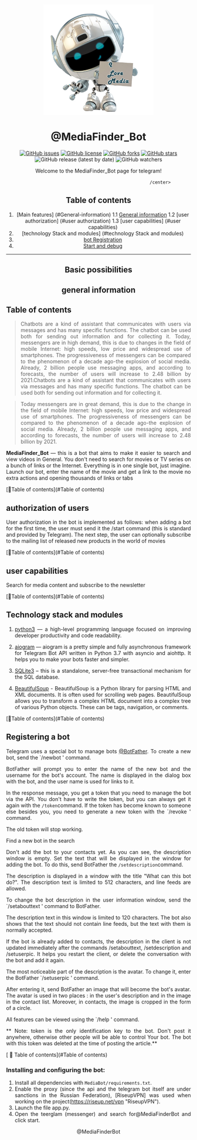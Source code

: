 

<center>

<p align="center"><img src="img/Bot1.jpg" width="300" height="300"></p>

# @MediaFinder_Bot

[![GitHub issues](https://img.shields.io/github/issues/Vip324/MediaBot)](https://github.com/Vip324/MediaBot/issues)
[![GitHub license](https://img.shields.io/github/license/Vip324/MediaBot)](https://github.com/Vip324/MediaBot/blob/master/LICENSE)
[![GitHub forks](https://img.shields.io/github/forks/Vip324/MediaBot)](https://github.com/Vip324/MediaBot/network)
[![GitHub stars](https://img.shields.io/github/stars/Vip324/MediaBot)](https://github.com/Vip324/MediaBot/stargazers)
![GitHub release (latest by date)](https://img.shields.io/github/v/release/Vip324/MediaBot)
![GitHub watchers](https://img.shields.io/github/watchers/Vip324/MediaBot?style=social)



Welcome to the MediaFinder_Bot page for telegram!

                                                   /center>

## Table of contents

1. [Main features] (#General-information)
1.1 [General information](#General-information)
1.2 [user authorization] (#user authorization)
1.3 [user capabilities] (#user capabilities)
2. [technology Stack and modules] (#technology Stack and modules)
3. [bot Registration](#Registration-bot)
4. [Start and debug](#Start-and-debug)

------------
## Basic possibilities

## general information

<div align="justify">

## Table of contents
> Chatbots are a kind of assistant that communicates with users via messages and has many specific functions. The chatbot can be used both for sending out information and for collecting it. Today, messengers are in high demand, this is due to changes in the field of mobile Internet: high speeds, low price and widespread use of smartphones. The progressiveness of messengers can be compared to the phenomenon of a decade ago-the explosion of social media. Already, 2 billion people use messaging apps, and according to forecasts, the number of users will increase to 2.48 billion by 2021.Chatbots are a kind of assistant that communicates with users via messages and has many specific functions. The chatbot can be used both for sending out information and for collecting it.

>Today messengers are in great demand, this is due to the change in the field of mobile Internet: high speeds, low price and widespread use of smartphones. The progressiveness of messengers can be compared to the phenomenon of a decade ago-the explosion of social media. Already, 2 billion people use messaging apps, and according to forecasts, the number of users will increase to 2.48 billion by 2021. 

<b>MediaFinder_Bot</b> — this is a bot that aims to make it easier to search and view videos in General. You don't need to search for movies or TV series on a bunch of links or the Internet. Everything is in one single bot, just imagine. Launch our bot, enter the name of the movie and get a link to the movie no extra actions and opening thousands of links or tabs

[🔼Table of contents](#Table of contents)


## authorization of users


User authorization in the bot is implemented as follows: when adding a bot for the first time, the user must send it the /start command (this is standard and provided by Telegram). The next step, the user can optionally subscribe to the mailing list of released new products in the world of movies


[🔼Table of contents](#Table of contents)



## user capabilities


Search for media content and subscribe to the newsletter


[🔼Table of contents](#Table of contents)


## Technology stack and modules

1) [python3](https://www.python.org/ "python3") — a high-level programming language focused on improving developer productivity and code readability.

2) [aiogram](https://docs.aiogram.dev/en/latest/ "aiogram") — aiogram is a pretty simple and fully asynchronous framework for Telegram Bot API written in Python 3.7 with asyncio and aiohttp. It helps you to make your bots faster and simpler.

3) [SQLite3](https://docs.python.org/2/library/sqlite3.html "SQLite3") – this is a standalone, server-free transactional mechanism for the SQL database.

4) [BeautifulSoup](https://pypi.org/project/beautifulsoup4/ "BeautifulSoup") - BeautifulSoup is a Python library for parsing HTML and XML documents. It is often used for scrolling web pages. BeautifulSoup allows you to transform a complex HTML document into a complex tree of various Python objects. These can be tags, navigation, or comments.

[🔼Table of contents](#Table of contents)


## Registering a bot

Telegram uses a special bot to manage bots [@BotFather](https://telegram.me/BotFather "@BotFather"). To create a new bot, send the `/newbot ' command.

BotFather will prompt you to enter the name of the new bot and the username for the bot's account. The name is displayed in the dialog box with the bot, and the user name is used for links to it.



In the response message, you get a token that you need to manage the bot via the API. You don't have to write the token, but you can always get it again with the `/token`command.
If the token has become known to someone else besides you, you need to generate a new token with the `/revoke ' command.

The old token will stop working.

Find a new bot in the search


Don't add the bot to your contacts yet. As you can see, the description window is empty. Set the text that will be displayed in the window for adding the bot. To do this, send BotFather the `/setdescription`command.

The description is displayed in a window with the title "What can this bot do?". The description text is limited to 512 characters, and line feeds are allowed.

To change the bot description in the user information window, send the `/setabouttext ' command to BotFather.

The description text in this window is limited to 120 characters. The bot also shows that the text should not contain line feeds, but the text with them is normally accepted.

If the bot is already added to contacts, the description in the client is not updated immediately after the commands /setabouttext, /setdescription and /setuserpic. It helps you restart the client, or delete the conversation with the bot and add it again.

The most noticeable part of the description is the avatar. To change it, enter the BotFather `/setuserpic ' command.

After entering it, send BotFather an image that will become the bot's avatar. The avatar is used in two places : in the user's description and in the image in the contact list. Moreover, in contacts, the image is cropped in the form of a circle.

All features can be viewed using the `/help ' command.

** Note: token is the only identification key to the bot. Don't post it anywhere, otherwise other people will be able to control Your bot. The bot with this token was deleted at the time of posting the article.**

[ 🔼 Table of contents](#Table of contents)

### Installing and configuring the bot:

1. Install all dependencies with `MediaBot/requirements.txt`.
2. Enable the proxy (since the api and the telegram bot itself are under sanctions in the Russian Federation), [RiseupVPN] was used when working on the project(https://riseup.net/vpn "RiseupVPN").
3. Launch the file app.py.
4. Open the teerglam (messenger) and search for@MediaFinderBot and click start. 
</div>

@MediaFinderBot
